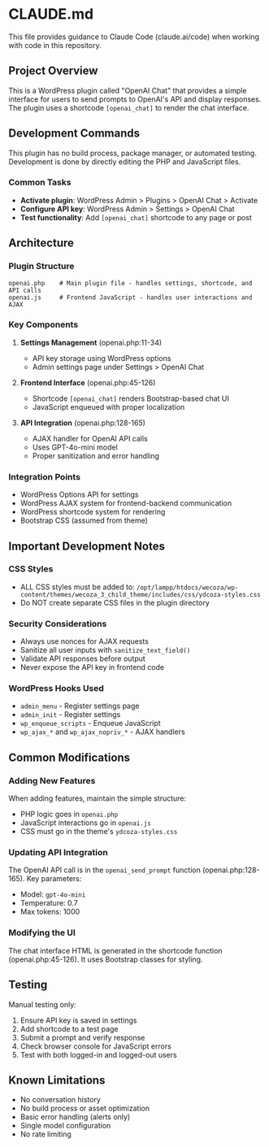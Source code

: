 # CLAUDE.md

This file provides guidance to Claude Code (claude.ai/code) when working with code in this repository.

## Project Overview

This is a WordPress plugin called "OpenAI Chat" that provides a simple interface for users to send prompts to OpenAI's API and display responses. The plugin uses a shortcode `[openai_chat]` to render the chat interface.

## Development Commands

This plugin has no build process, package manager, or automated testing. Development is done by directly editing the PHP and JavaScript files.

### Common Tasks
- **Activate plugin**: WordPress Admin > Plugins > OpenAI Chat > Activate
- **Configure API key**: WordPress Admin > Settings > OpenAI Chat
- **Test functionality**: Add `[openai_chat]` shortcode to any page or post

## Architecture

### Plugin Structure
```
openai.php    # Main plugin file - handles settings, shortcode, and API calls
openai.js     # Frontend JavaScript - handles user interactions and AJAX
```

### Key Components

1. **Settings Management** (openai.php:11-34)
   - API key storage using WordPress options
   - Admin settings page under Settings > OpenAI Chat

2. **Frontend Interface** (openai.php:45-126)
   - Shortcode `[openai_chat]` renders Bootstrap-based chat UI
   - JavaScript enqueued with proper localization

3. **API Integration** (openai.php:128-165)
   - AJAX handler for OpenAI API calls
   - Uses GPT-4o-mini model
   - Proper sanitization and error handling

### Integration Points
- WordPress Options API for settings
- WordPress AJAX system for frontend-backend communication
- WordPress shortcode system for rendering
- Bootstrap CSS (assumed from theme)

## Important Development Notes

### CSS Styles
- ALL CSS styles must be added to: `/opt/lampp/htdocs/wecoza/wp-content/themes/wecoza_3_child_theme/includes/css/ydcoza-styles.css`
- Do NOT create separate CSS files in the plugin directory

### Security Considerations
- Always use nonces for AJAX requests
- Sanitize all user inputs with `sanitize_text_field()`
- Validate API responses before output
- Never expose the API key in frontend code

### WordPress Hooks Used
- `admin_menu` - Register settings page
- `admin_init` - Register settings
- `wp_enqueue_scripts` - Enqueue JavaScript
- `wp_ajax_*` and `wp_ajax_nopriv_*` - AJAX handlers

## Common Modifications

### Adding New Features
When adding features, maintain the simple structure:
- PHP logic goes in `openai.php`
- JavaScript interactions go in `openai.js`
- CSS must go in the theme's `ydcoza-styles.css`

### Updating API Integration
The OpenAI API call is in the `openai_send_prompt` function (openai.php:128-165). Key parameters:
- Model: `gpt-4o-mini`
- Temperature: 0.7
- Max tokens: 1000

### Modifying the UI
The chat interface HTML is generated in the shortcode function (openai.php:45-126). It uses Bootstrap classes for styling.

## Testing

Manual testing only:
1. Ensure API key is saved in settings
2. Add shortcode to a test page
3. Submit a prompt and verify response
4. Check browser console for JavaScript errors
5. Test with both logged-in and logged-out users

## Known Limitations
- No conversation history
- No build process or asset optimization
- Basic error handling (alerts only)
- Single model configuration
- No rate limiting